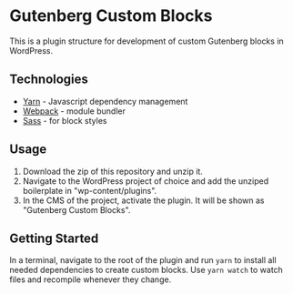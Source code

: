 # Gutenberg Custom Blocks

This is a plugin structure for development of custom Gutenberg blocks in WordPress.

## Technologies

- [Yarn](https://yarnpkg.com/) - Javascript dependency management
- [Webpack](https://webpack.js.org/) - module bundler
- [Sass](https://sass-lang.com/) - for block styles

## Usage

1. Download the zip of this repository and unzip it.
2. Navigate to the WordPress project of choice and add the unziped boilerplate in "wp-content/plugins".
3. In the CMS of the project, activate the plugin. It will be shown as "Gutenberg Custom Blocks".

## Getting Started

In a terminal, navigate to the root of the plugin and run `yarn` to install all needed dependencies to create custom blocks. Use `yarn watch` to watch files and recompile whenever they change.
